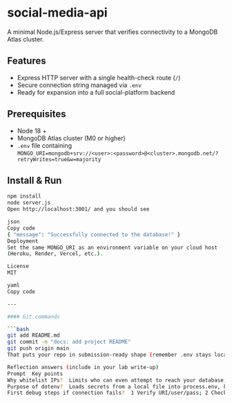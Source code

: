 # social-media-api

A minimal Node.js/Express server that verifies connectivity to a MongoDB Atlas cluster.

## Features
- Express HTTP server with a single health-check route (`/`)
- Secure connection string managed via `.env`
- Ready for expansion into a full social-platform backend

## Prerequisites
- Node 18 +
- MongoDB Atlas cluster (M0 or higher)
- `.env` file containing  
  `MONGO_URI=mongodb+srv://<user>:<password>@<cluster>.mongodb.net/?retryWrites=true&w=majority`

## Install & Run

```bash
npm install
node server.js
Open http://localhost:3001/ and you should see

json
Copy code
{ "message": "Successfully connected to the database!" }
Deployment
Set the same MONGO_URI as an environment variable on your cloud host
(Heroku, Render, Vercel, etc.).

License
MIT

yaml
Copy code

---

#### Git commands

```bash
git add README.md
git commit -m "docs: add project README"
git push origin main
That puts your repo in submission-ready shape (remember .env stays local).

Reflection answers (include in your lab write-up)
Prompt	Key points
Why whitelist IPs?	Limits who can even attempt to reach your database; removing the open gate ( 0.0.0.0/0 ) blocks automated credential-stuffing, reduces surface for DDoS, and satisfies compliance requirements.
Purpose of dotenv?	Loads secrets from a local file into process.env, keeping credentials out of source control. Alternatives in production: native host env-vars, Docker secrets, HashiCorp Vault, AWS Secrets Manager, Azure Key Vault, etc.
First debug steps if connection fails?	1 Verify URI/user/pass; 2 Check Atlas Network Access IP list; 3 Read the exact error stack (auth vs. DNS vs. network); 4 Test connectivity with mongosh or ping; 5 Ensure no hidden BOM or malformed .env.